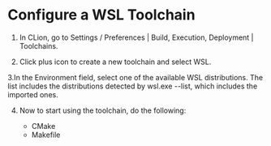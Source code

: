 # Configure a WSL Toolchain

1. In CLion, go to Settings / Preferences | Build, Execution, Deployment | Toolchains.

2. Click plus icon to create a new toolchain and select WSL.

3.In the Environment field, select one of the available WSL distributions. The list includes the distributions detected by wsl.exe --list, which includes the imported ones.

4. Now to start using the toolchain, do the following:

    - CMake
    - Makefile